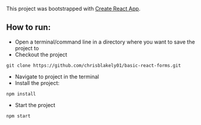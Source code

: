This project was bootstrapped with [Create React App](https://github.com/facebook/create-react-app).

## How to run:
- Open a terminal/command line in a directory where you want to save the project to
- Checkout the project

```
git clone https://github.com/chrisblakely01/basic-react-forms.git

```

- Navigate to project in the terminal
- Install the project:

```
npm install
```

- Start the project 

```
npm start
```
